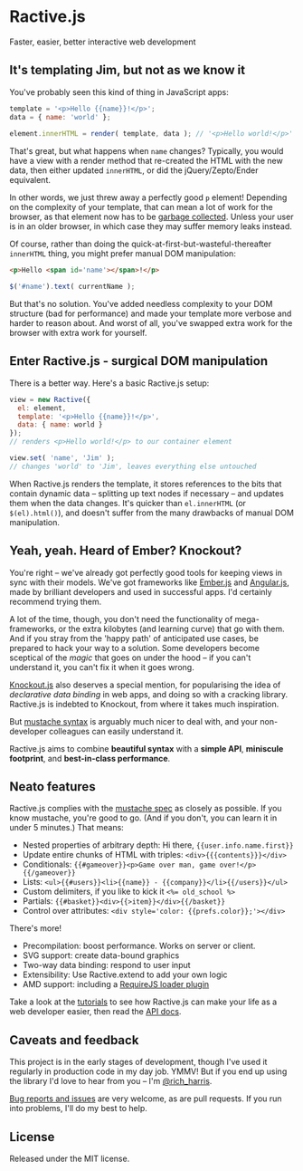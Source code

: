Ractive.js
==========

Faster, easier, better interactive web development


It's templating Jim, but not as we know it
------------------------------------------

You've probably seen this kind of thing in JavaScript apps:

```js
template = '<p>Hello {{name}}!</p>';
data = { name: 'world' };
 
element.innerHTML = render( template, data ); // '<p>Hello world!</p>'
```

That's great, but what happens when `name` changes? Typically, you would have a view with a render method that re-created the HTML with the new data, then either updated `innerHTML`, or did the jQuery/Zepto/Ender equivalent.

In other words, we just threw away a perfectly good `p` element! Depending on the complexity of your template, that can mean a lot of work for the browser, as that element now has to be [garbage collected](https://developer.mozilla.org/en-US/docs/JavaScript/Memory_Management). Unless your user is in an older browser, in which case they may suffer memory leaks instead.

Of course, rather than doing the quick-at-first-but-wasteful-thereafter `innerHTML` thing, you might prefer manual DOM manipulation:

```html
<p>Hello <span id='name'></span>!</p>
```

```js
$('#name').text( currentName );
```

But that's no solution. You've added needless complexity to your DOM structure (bad for performance) and made your template more verbose and harder to reason about. And worst of all, you've swapped extra work for the browser with extra work for yourself.



Enter Ractive.js - surgical DOM manipulation
--------------------------------------------

There is a better way. Here's a basic Ractive.js setup:

```js
view = new Ractive({
  el: element,
  template: '<p>Hello {{name}}!</p>',
  data: { name: world }
});
// renders <p>Hello world!</p> to our container element

view.set( 'name', 'Jim' );
// changes 'world' to 'Jim', leaves everything else untouched
```

When Ractive.js renders the template, it stores references to the bits that contain dynamic data &ndash; splitting up text nodes if necessary &ndash; and updates them when the data changes. It's quicker than `el.innerHTML` (or `$(el).html()`), and doesn't suffer from the many drawbacks of manual DOM manipulation.</p>



Yeah, yeah. Heard of Ember? Knockout?
-------------------------------------

You're right &ndash; we've already got perfectly good tools for keeping views in sync with their models. We've got frameworks like [Ember.js](http://emberjs.com) and [Angular.js](http://angularjs.org/), made by brilliant developers and used in successful apps. I'd certainly recommend trying them.

A lot of the time, though, you don't need the functionality of mega-frameworks, or the extra kilobytes (and learning curve) that go with them. And if you stray from the 'happy path' of anticipated use cases, be prepared to hack your way to a solution. Some developers become sceptical of the *magic* that goes on under the hood &ndash; if you can't understand it, you can't fix it when it goes wrong.

[Knockout.js](http://knockoutjs.com/) also deserves a special mention, for popularising the idea of *declarative data binding* in web apps, and doing so with a cracking library. Ractive.js is indebted to Knockout, from where it takes much inspiration.

But [mustache syntax](http://mustache.github.com/) is arguably much nicer to deal with, and your non-developer colleagues can easily understand it.

Ractive.js aims to combine **beautiful syntax** with a **simple API**, **miniscule footprint**, and **best-in-class performance**.



Neato features
--------------

Ractive.js complies with the [mustache spec](https://github.com/mustache/spec) as closely as possible. If you know mustache, you're good to go. (And if you don't, you can learn it in under 5 minutes.) That means:

* Nested properties of arbitrary depth: Hi there, `{{user.info.name.first}}`
* Update entire chunks of HTML with triples: `<div>{{{contents}}}</div>`
* Conditionals: `{{#gameover}}<p>Game over man, game over!</p>{{/gameover}}`
* Lists: `<ul>{{#users}}<li>{{name}} - {{company}}</li>{{/users}}</ul>`
* Custom delimiters, if you like to kick it `<%= old_school %>`
* Partials: `{{#basket}}<div>{{>item}}</div>{{/basket}}`
* Control over attributes: `<div style='color: {{prefs.color}};'></div>`

There's more!

* Precompilation: boost performance. Works on server or client.
* SVG support: create data-bound graphics
* Two-way data binding: respond to user input
* Extensibility: Use Ractive.extend to add your own logic
* AMD support: including a [RequireJS loader plugin](https://github.com/Rich-Harris/require-ractive-plugin)

Take a look at the [tutorials](http://rich-harris.github.com/Ractive/tutorials) to see how Ractive.js can make your life as a web developer easier, then read the [API docs](wiki).



Caveats and feedback
--------------------

This project is in the early stages of development, though I've used it regularly in production code in my day job. YMMV! But if you end up using the library I'd love to hear from you – I'm [@rich_harris](http://twitter.com/rich_harris).

[Bug reports and issues](https://github.com/Rich-Harris/Ractive/issues) are very welcome, as are pull requests. If you run into problems, I'll do my best to help.



License
-------

Released under the MIT license.